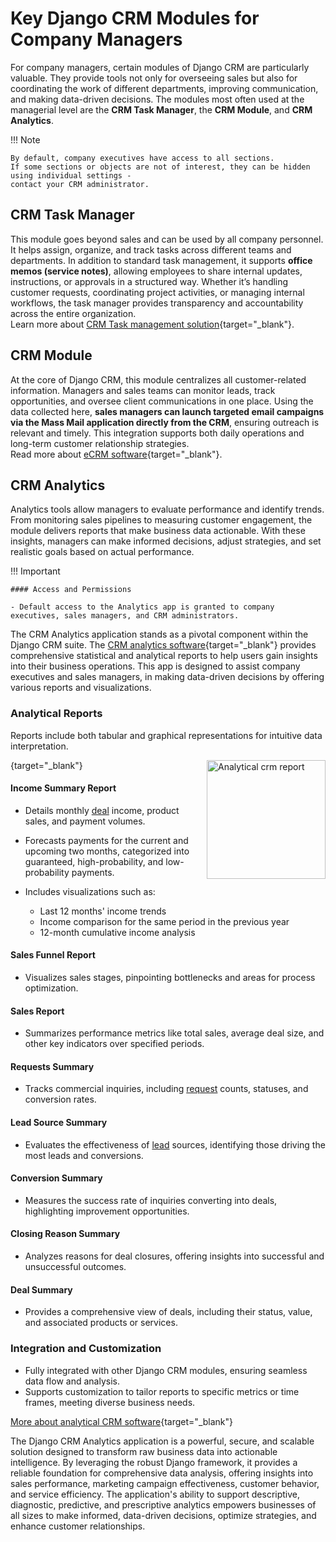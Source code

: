 
# Key Django CRM Modules for Company Managers

For company managers, certain modules of Django CRM are particularly valuable.
They provide tools not only for overseeing sales but also for coordinating the work of different departments,
improving communication, and making data-driven decisions.
The modules most often used at the managerial level are the **CRM Task Manager**, the **CRM Module**, and **CRM Analytics**.

!!! Note

    By default, company executives have access to all sections. 
    If some sections or objects are not of interest, they can be hidden using individual settings - 
    contact your CRM administrator.

## CRM Task Manager

This module goes beyond sales and can be used by all company personnel.
It helps assign, organize, and track tasks across different teams and departments.
In addition to standard task management, it supports **office memos (service notes)**,
allowing employees to share internal updates, instructions, or approvals in a structured way.
Whether it’s handling customer requests, coordinating project activities, or managing internal workflows,
the task manager provides transparency and accountability across the entire organization.  
Learn more about [CRM Task management solution](https://djangocrm.github.io/info/features/tasks-app-features){target="_blank"}.

## CRM Module

At the core of Django CRM, this module centralizes all customer-related information.
Managers and sales teams can monitor leads, track opportunities, and oversee client communications in one place.
Using the data collected here, **sales managers can launch targeted email campaigns via the Mass Mail application directly from the CRM**,
ensuring outreach is relevant and timely. This integration supports both daily operations and long-term customer relationship strategies.  
Read more about [eCRM software](https://djangocrm.github.io/info/features/crm-app-features){target="_blank"}.

## CRM Analytics

Analytics tools allow managers to evaluate performance and identify trends. From monitoring sales pipelines to measuring customer engagement, the module delivers reports that make business data actionable. With these insights, managers can make informed decisions, adjust strategies, and set realistic goals based on actual performance.

!!! Important

    #### Access and Permissions  
    
    - Default access to the Analytics app is granted to company executives, sales managers, and CRM administrators.  

The CRM Analytics application stands as a pivotal component within the  Django CRM suite.
The [CRM analytics software](https://github.com/DjangoCRM/django-crm/){target="_blank"} provides comprehensive statistical and analytical reports 
to help users gain insights into their business operations. 
This app is designed to assist company executives and sales managers, 
in making data-driven decisions by offering various reports and visualizations.

### Analytical Reports  

Reports include both tabular and graphical representations for intuitive data interpretation.

[<img src="https://github.com/DjangoCRM/django-crm/raw/main/docs/pics/income_summary_thumbnail.png" alt="Analytical crm report" align="right" width="190px" style="float: right"/>](https://github.com/DjangoCRM/django-crm/blob/main/docs/pics/income_summary_screenshot.png){target="_blank"}
#### Income Summary Report

   *  Details monthly [deal](guide_for_sales_manager.md#deal-object) income, product sales, and payment volumes.
   *  Forecasts payments for the current and upcoming two months, 
      categorized into guaranteed, high-probability, and low-probability payments.
   * Includes visualizations such as:

       * Last 12 months' income trends  
       * Income comparison for the same period in the previous year  
       * 12-month cumulative income analysis

#### Sales Funnel Report

   - Visualizes sales stages, pinpointing bottlenecks and areas for process optimization.  

#### Sales Report

   - Summarizes performance metrics like total sales, average deal size, and other key indicators over specified periods.  

#### Requests Summary

   - Tracks commercial inquiries, including [request](operator_and_sales_manager_roles.md#working-with-requests) counts, statuses, and conversion rates.  

#### Lead Source Summary

   - Evaluates the effectiveness of [lead](operator_and_sales_manager_roles.md#lead-object) sources, identifying those driving the most leads and conversions.  

#### Conversion Summary

   - Measures the success rate of inquiries converting into deals, highlighting improvement opportunities.  

#### Closing Reason Summary

   - Analyzes reasons for deal closures, offering insights into successful and unsuccessful outcomes.  

#### Deal Summary

   - Provides a comprehensive view of deals, including their status, value, and associated products or services.  

### Integration and Customization  

- Fully integrated with other Django CRM modules, ensuring seamless data flow and analysis.  
- Supports customization to tailor reports to specific metrics or time frames, meeting diverse business needs.  

[More about analytical CRM software](https://djangocrm.github.io/info/features/analytics-app-features){target="_blank"}

The Django CRM Analytics application is a powerful, secure, and scalable solution designed to transform raw business data 
into actionable intelligence. By leveraging the robust Django framework, it provides a reliable foundation 
for comprehensive data analysis, offering insights into sales performance, marketing campaign effectiveness, 
customer behavior, and service efficiency. The application's ability to support descriptive, diagnostic, predictive, 
and prescriptive analytics empowers businesses of all sizes to make informed, data-driven decisions, 
optimize strategies, and enhance customer relationships.
